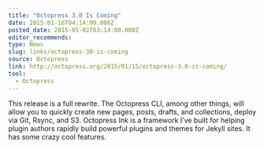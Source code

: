 ```yaml
---
title: "Octopress 3.0 Is Coming"
date: 2015-01-16T04:14:00.000Z
posted_date: 2015-05-02T03:14:00.000Z
editor_recommends:
type: News
slug: links/octopress-30-is-coming
source: Octopress
link: http://octopress.org/2015/01/15/octopress-3.0-is-coming/
tool:
  - Octopress
---
```

This release is a full rewrite. The Octopress CLI, among other things, will allow you to quickly create new pages, posts, drafts, and collections, deploy via Git, Rsync, and S3. Octopress Ink is a framework I’ve built for helping plugin authors rapidly build powerful plugins and themes for Jekyll sites. It has some crazy cool features.



